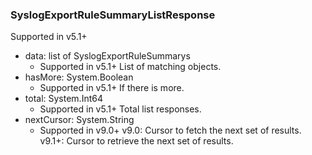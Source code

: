 ### SyslogExportRuleSummaryListResponse
Supported in v5.1+

- data: list of SyslogExportRuleSummarys
  - Supported in v5.1+
List of matching objects.
- hasMore: System.Boolean
  - Supported in v5.1+
If there is more.
- total: System.Int64
  - Supported in v5.1+
Total list responses.
- nextCursor: System.String
  - Supported in v9.0+
v9.0: Cursor to fetch the next set of results.
v9.1+: Cursor to retrieve the next set of results.
